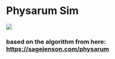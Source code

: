 # Physarum Sim 

![](DDSvAOn.gif)
### based on the algorithm from here: https://sagejenson.com/physarum
